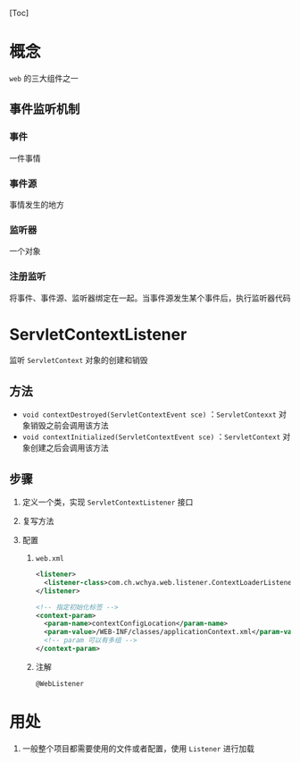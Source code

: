 [Toc]

# 概念

`web` 的三大组件之一

## 事件监听机制

### 事件

一件事情

### 事件源

事情发生的地方

### 监听器

一个对象

### 注册监听

将事件、事件源、监听器绑定在一起。当事件源发生某个事件后，执行监听器代码

# ServletContextListener

监听 `ServletContext` 对象的创建和销毁

## 方法

* `void contextDestroyed(ServletContextEvent sce)` ：`ServletContexxt` 对象销毁之前会调用该方法
* `void contextInitialized(ServletContextEvent sce)` ：`ServletContext` 对象创建之后会调用该方法

## 步骤

1. 定义一个类，实现 `ServletContextListener` 接口

2. 复写方法

3. 配置

   1. `web.xml`

      ```xml
      <listener>
      	<listener-class>com.ch.wchya.web.listener.ContextLoaderListener</listener-class>
      </listener>
      
      <!-- 指定初始化标签 -->
      <context-param>
      	<param-name>contextConfigLocation</param-name>
        <param-value>/WEB-INF/classes/applicationContext.xml</param-value>
        <!-- param 可以有多组 -->
      </context-param>
      ```

      

   1. 注解

      `@WebListener`

# 用处

1. 一般整个项目都需要使用的文件或者配置，使用 `Listener` 进行加载